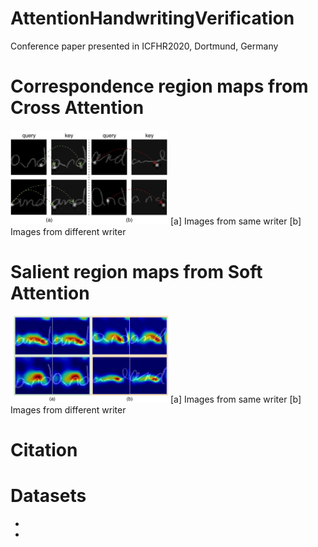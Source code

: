 # AttentionHandwritingVerification
Conference paper presented in ICFHR2020, Dortmund, Germany

# Correspondence region maps from Cross Attention
<img alt="corrrespondence maps" src="/figures/keypoints.png" width="50%"/>
[a] Images from same writer
[b] Images from different writer

# Salient region maps from Soft Attention
<img alt="saliency maps" src="/figures/saliency.png" width="50%"/>
[a] Images from same writer
[b] Images from different writer


# Citation

# Datasets
-
-
